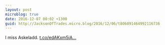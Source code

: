 ```yaml
---
layout: post
microblog: true
date: 2016-12-07 00:02 +1300
guid: http://JacksonOfTrades.micro.blog/2016/12/06/t806091464992116736.html
---
```

I miss Askeladd. [t.co/edAKxm5iA...](https://t.co/edAKxm5iAz)
